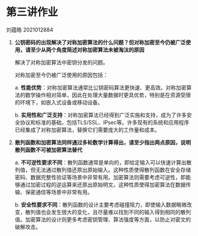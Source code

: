 # 第三讲作业

刘蕴皓 2021012884

1. **公钥密码的出现解决了对称加密算法的什么问题？但对称加密至今仍被广泛使用，请至少从两个角度简述对称加密算法未被淘汰的原因**

   解决了对称加密算法中密钥分发的问题。

   对称加密至今仍被广泛使用的原因包括：

   a. **性能优势**：对称加密算法通常比公钥密码算法更快速、更高效。对称加密算法的数学操作相对简单，因此在处理大量数据时更具优势，特别是在资源受限的环境下，如嵌入式设备或移动设备。

   b. **实用性和广泛支持**：对称加密算法已经得到广泛实施和支持，成为了许多安全协议和标准的基础，包括TLS/SSL、IPsec等。许多现有的系统和应用程序已经集成了对称加密算法，替换它们需要庞大的工作量和成本。

   

2. **散列函数和加密算法同样通过多轮数学计算得出，请至少指出两点原因，说明散列函数不可被加密算法替代**

   a. **不可逆性要求不同**：散列函数通常是单向的，即给定输入可以快速计算出散列值，但无法通过散列值还原出原始输入。这种性质使得散列函数在安全存储密码、数据完整性验证等场景中非常有用。加密算法则需要考虑可逆性，即能够通过加密过程的逆运算来还原出原始明文。这种性质使得加密算法在数据传输、保密通信等场景中非常有用。

   b. **安全性要求不同**：散列函数的设计主要考虑碰撞阻力，即使输入数据略微改变，散列值也会发生很大的变化，且尽量难以找到不同的输入得到相同的散列值。加密算法的设计则更多考虑密钥管理、算法强度等方面，以防止对密文的破解攻击。